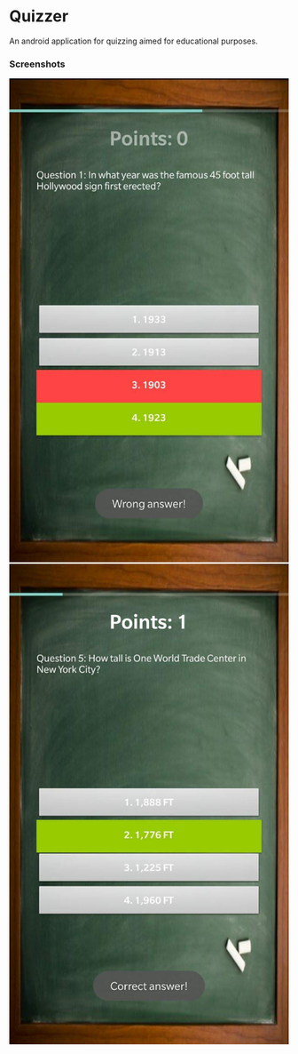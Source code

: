 # Quizzer
An android application for quizzing aimed for educational purposes.

### Screenshots


![incorrect_ans](https://github.com/nb2998/Quizzer/blob/master/Screenshots/incorrect_ans.jpg)
![correct_ans](https://github.com/nb2998/Quizzer/blob/master/Screenshots/correct_ans.jpg)
